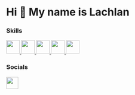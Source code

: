 Hi 👋 My name is Lachlan
========================

### Skills

<p align="left">

<a href="https://docs.microsoft.com/en-us/cpp/?view=msvc-170" target="_blank" rel="noreferrer">
<picture>
<source media="(prefers-color-scheme: dark)" srcset="https://raw.githubusercontent.com/danielcranney/readme-generator/main/public/icons/skills/c-colored.svg" />
<source media="(prefers-color-scheme: light)" srcset="https://raw.githubusercontent.com/danielcranney/readme-generator/main/public/icons/skills/c-colored.svg" />
<img src="https://raw.githubusercontent.com/danielcranney/readme-generator/main/public/icons/skills/c-colored.svg" width="36" height="36" />
</picture>
</a>

<a href="https://docs.microsoft.com/en-us/cpp/?view=msvc-170" target="_blank" rel="noreferrer">
<picture>
<source media="(prefers-color-scheme: dark)" srcset="https://raw.githubusercontent.com/danielcranney/readme-generator/main/public/icons/skills/cplusplus-colored.svg" />
<source media="(prefers-color-scheme: light)" srcset="https://raw.githubusercontent.com/danielcranney/readme-generator/main/public/icons/skills/cplusplus-colored.svg" />
<img src="https://raw.githubusercontent.com/danielcranney/readme-generator/main/public/icons/skills/cplusplus-colored.svg" width="36" height="36" />
</picture>
</a>

<a href="https://www.gnu.org/software/bash/" target="_blank" rel="noreferrer">
<picture>
<source media="(prefers-color-scheme: dark)" srcset="https://raw.githubusercontent.com/danielcranney/readme-generator/main/public/icons/skills/gnubash.svg" />
<source media="(prefers-color-scheme: light)" srcset="https://raw.githubusercontent.com/danielcranney/readme-generator/main/public/icons/skills/gnubash.svg" />
<img src="https://raw.githubusercontent.com/danielcranney/readme-generator/main/public/icons/skills/gnubash.svg" width="36" height="36" />
</picture>
</a>

<a href="https://nextjs.org/docs" target="_blank" rel="noreferrer">
<picture>
<source media="(prefers-color-scheme: dark)" srcset="https://raw.githubusercontent.com/danielcranney/readme-generator/main/public/icons/skills/nextjs-colored-dark.svg" />
<source media="(prefers-color-scheme: light)" srcset="https://raw.githubusercontent.com/danielcranney/readme-generator/main/public/icons/skills/nextjs-colored.svg" />
<img src="https://raw.githubusercontent.com/danielcranney/readme-generator/main/public/icons/skills/nextjs-colored.svg" width="36" height="36" />
</picture>
</a>

<a href="https://babeljs.io/" target="_blank" rel="noreferrer">
<picture>
<source media="(prefers-color-scheme: dark)" srcset="https://raw.githubusercontent.com/danielcranney/readme-generator/main/public/icons/skills/babel-colored-dark.svg" />
<source media="(prefers-color-scheme: light)" srcset="https://raw.githubusercontent.com/danielcranney/readme-generator/main/public/icons/skills/babel-colored.svg" />
<img src="https://raw.githubusercontent.com/danielcranney/readme-generator/main/public/icons/skills/babel-colored.svg" width="36" height="36" />
</picture>
</a>

</p>

### Socials

<p align="left"> <a href="https://www.github.com/blah" target="_blank" rel="noreferrer"> <picture> <source media="(prefers-color-scheme: dark)" srcset="http://localhost:3000/icons/socials/github-dark.svg" /> <source media="(prefers-color-scheme: light)" srcset="http://localhost:3000/icons/socials/github.svg" /> <img src="http://localhost:3000/icons/socials/github.svg" width="32" height="32" /> </picture> </a></p>
